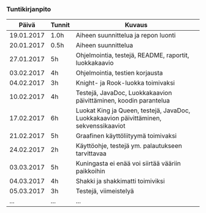 ### Tuntikirjanpito
Päivä | Tunnit | Kuvaus
--------------- | ----- | ------
19.01.2017 | 1.0h | Aiheen suunnittelua ja repon luonti
20.01.2017 | 0.5h | Aiheen suunnittelua
27.01.2017 | 5h | Ohjelmointia, testejä, README, raportit, luokkakaavio
03.02.2017 | 4h | Ohjelmointia, testien korjausta
04.02.2017 | 3h | Knight- ja Rook-luokka toimivaksi
10.02.2017 | 4h | Testejä, JavaDoc, Luokkakaavion päivittäminen, koodin parantelua
17.02.2017 | 6h | Luokat King ja Queen, testejä, JavaDoc, Luokkakaavion päivittäminen, sekvenssikaaviot
21.02.2017 | 5h | Graafinen käyttöliityymä toimivaksi
24.02.2017 | 2h | Käyttöohje, testejä ym. palautukseen tarvittavaa
03.03.2017 | 5h | Kuningasta ei enää voi siirtää vääriin paikkoihin
04.03.2017 | 4h | Shakki ja shakkimatti toimiviksi
05.03.2017 | 3h | Testejä, viimeistelyä
... | ... | ...
